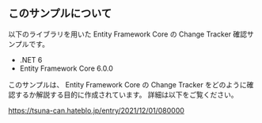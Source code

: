 ﻿## このサンプルについて

以下のライブラリを用いた Entity Framework Core の Change Tracker 確認サンプルです。

- .NET 6
- Entity Framework Core 6.0.0

このサンプルは、 Entity Framework Core の Change Tracker をどのように確認するか解説する目的に作成されています。
詳細は以下をご覧ください。

<https://tsuna-can.hateblo.jp/entry/2021/12/01/080000>
